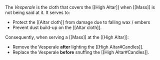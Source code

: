 The _Vesperale_ is the cloth that covers the [[High Altar]] when [[Mass]] is not being said at it. It serves to:
- Protect the [[Altar cloth]] from damage due to falling wax / embers
- Prevent dust build-up on the [[Altar cloth]].

Consequently, when serving a [[Mass]] at the [[High Altar]]:
- Remove the Vesperale **after** lighting the [[High Altar#Candles]].
- Replace the Vesperale **before** snuffing the [[High Altar#Candles]].